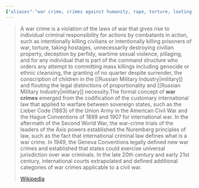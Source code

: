 ```yaml
---
{"aliases":"war crime, crimes against humanity, rape, torture, looting, robbery, robberies, inhumane, inhuman, forcible removal, genocide, genocidal, cultural genocide, indiscriminate slaughter, atrocities, atrocity, tortured, torturing, tortures, robbed, raped, raping, sexual violence, pillage, pillaging, ethnic cleansing, extrajudicial killing, extrajudicial killings","locations":null,"tag":null,"date":null,"dg-home":false,"dg-publish":true,"dg-pass-frontmatter":true,"permalink":"/war-crimes/","dgHomeLink":true,"dgPassFrontmatter":true}
---
```


> A war crime is a violation of the laws of war that gives rise to individual criminal responsibility for actions by combatants in action, such as intentionally killing civilians or intentionally killing prisoners of war, torture, taking hostages, unnecessarily destroying civilian property, deception by perfidy, wartime sexual violence, pillaging, and for any individual that is part of the command structure who orders any attempt to committing mass killings including genocide or ethnic cleansing, the granting of no quarter despite surrender, the conscription of children in the [[Russian Military Industry|military]] and flouting the legal distinctions of proportionality and [[Russian Military Industry|military]] necessity.The formal concept of **war crimes** emerged from the codification of the customary international law that applied to warfare between sovereign states, such as the Lieber Code (1863) of the Union Army in the American Civil War and the Hague Conventions of 1899 and 1907 for international war. In the aftermath of the Second World War, the war-crime trials of the leaders of the Axis powers established the Nuremberg principles of law, such as the fact that international criminal law defines what is a war crime. In 1949, the Geneva Conventions legally defined new war crimes and established that states could exercise universal jurisdiction over war criminals. In the late 20th century and early 21st century, international courts extrapolated and defined additional categories of war crimes applicable to a civil war.
>
> [Wikipedia](https://en.wikipedia.org/wiki/War%20crime)